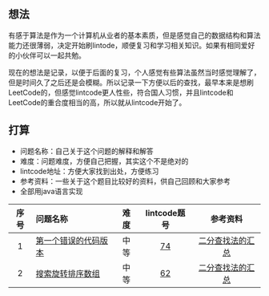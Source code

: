 ## 想法
有感于算法是作为一个计算机从业者的基本素质，但是感觉自己的数据结构和算法能力还很薄弱，决定开始刷lintode，顺便复习和学习相关知识。如果有相同爱好的小伙伴可以一起共勉。

现在的想法是记录，以便于后面的复习，个人感觉有些算法虽然当时感觉理解了，但是时间久了之后还是会模糊。所以记录一下方便以后的查找，最早本来是想刷LeetCode的，但感觉lintcode更人性些，符合国人习惯，并且lintcode和LeetCode的重合度相当的高，所以就从lintcode开始了。

## 打算
- 问题名称：自己关于这个问题的解释和解答
- 难度：问题难度，方便自己把握，其实这个不是绝对的
- lintcode地址：方便大家找到出处，方便练习
- 参考资料：一些关于这个题目比较好的资料，供自己回顾和大家参考
- 全部用java语言实现




|     序号     |    问题名称     |  难度  |lintcode题号|    参考资料     |
|:-----------:|:--------------|:------:|:---------:|:-------------:|
|1|[第一个错误的代码版本](https://github.com/weiyanjie/lintcode/blob/master/src/top/androidman/lintcode/LintCode_74.java)|中等|[74](http://www.lintcode.com/zh-cn/problem/first-bad-version/)|[二分查找法的汇总](https://www.cnblogs.com/ider/archive/2012/04/01/binary_search.html)|
|2|[搜索旋转排序数组](https://github.com/weiyanjie/lintcode/blob/master/src/top/androidman/lintcode/LintCode_62.java)|中等|[62](http://www.lintcode.com/zh-cn/problem/first-bad-version/)|[二分查找法的汇总](https://www.cnblogs.com/ider/archive/2012/04/01/binary_search.html)|
